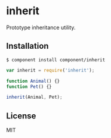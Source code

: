 
# inherit

  Prototype inheritance utility.

## Installation

```
$ component install component/inherit
```

```js
var inherit = require('inherit');

function Animal() {}
function Pet() {}

inherit(Animal, Pet);
```

## License

  MIT